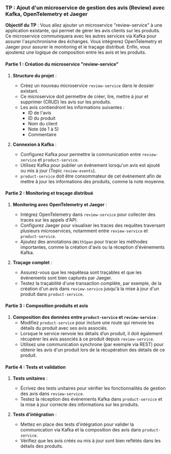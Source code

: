 
### TP : Ajout d'un microservice de gestion des avis (Review) avec Kafka, OpenTelemetry et Jaeger

**Objectif du TP** : 
Vous allez ajouter un microservice "review-service" à une application existante, qui permet de gérer les avis clients sur les produits. Ce microservice communiquera avec les autres services via Kafka pour assurer l'asynchronisme des échanges. Vous intégrerez OpenTelemetry et Jaeger pour assurer le monitoring et le traçage distribué. Enfin, vous ajouterez une logique de composition entre les avis et les produits.

#### Partie 1 : Création du microservice "review-service"
1. **Structure du projet** :
   - Créez un nouveau microservice `review-service` dans le dossier existant.
   - Ce microservice doit permettre de créer, lire, mettre à jour et supprimer (CRUD) les avis sur les produits.
   - Les avis contiendront les informations suivantes :
     - ID de l'avis
     - ID du produit
     - Nom du client
     - Note (de 1 à 5)
     - Commentaire

2. **Connexion à Kafka** :
   - Configurez Kafka pour permettre la communication entre `review-service` et `product-service`.
   - Utilisez Kafka pour publier un événement lorsqu'un avis est ajouté ou mis à jour (Topic `review-events`).
   - `product-service` doit être consommateur de cet événement afin de mettre à jour les informations des produits, comme la note moyenne.

#### Partie 2 : Monitoring et traçage distribué
1. **Monitoring avec OpenTelemetry et Jaeger** :
   - Intégrez OpenTelemetry dans `review-service` pour collecter des traces sur les appels d'API.
   - Configurez Jaeger pour visualiser les traces des requêtes traversant plusieurs microservices, notamment entre `review-service` et `product-service`.
   - Ajoutez des annotations `@WithSpan` pour tracer les méthodes importantes, comme la création d'avis ou la réception d'événements Kafka.

2. **Traçage complet** :
   - Assurez-vous que les requêtesa sont traçables et que les événements sont bien capturés par Jaeger.
   - Testez la traçabilité d'une transaction complète, par exemple, de la création d'un avis dans `review-service` jusqu'à la mise à jour d'un produit dans `product-service`.

#### Partie 3 : Composition produits et avis
1. **Composition des données entre `product-service` et `review-service`** :
   - Modifiez `product-service` pour inclure une route qui renvoie les détails du produit avec ses avis associés.
   - Lorsque le service renvoie les détails d’un produit, il doit également récupérer les avis associés à ce produit depuis `review-service`.
   - Utilisez une communication synchrone (par exemple via REST) pour obtenir les avis d'un produit lors de la récupération des détails de ce produit.

#### Partie 4 : Tests et validation
1. **Tests unitaires** :
   - Écrivez des tests unitaires pour vérifier les fonctionnalités de gestion des avis dans `review-service`.
   - Testez la réception des événements Kafka dans `product-service` et la mise à jour correcte des informations sur les produits.

2. **Tests d'intégration** :
   - Mettez en place des tests d'intégration pour valider la communication via Kafka et la composition des avis dans `product-service`.
   - Vérifiez que les avis créés ou mis à jour sont bien reflétés dans les détails des produits.

